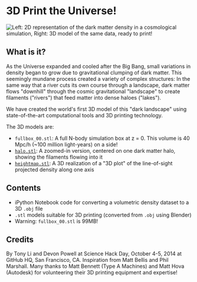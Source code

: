 # 3D Print the Universe!

![Left: 2D representation of the dark matter density in a cosmological simulation, Right: 3D model of the same data, ready to print!](https://raw.githubusercontent.com/drphilmarshall/3d_print_the_universe/master/images/heightmap-input2stl.jpg)

## What is it?

As the Universe expanded and cooled after the Big Bang, small variations in density began to grow due to gravitational clumping of dark matter. This seemingly mundane process created a variety of complex structures: In the same way that a river cuts its own course through a landscape, dark matter flows "downhill" through the cosmic gravitational "landscape" to create filaments ("rivers") that feed matter into dense haloes ("lakes"). 

We have created the world's first 3D model of this "dark landscape" using state-of-the-art
computational tools and 3D printing technology.

The 3D models are:
- `fullbox_00.stl`: A full N-body simulation box at z = 0. This volume is 40 Mpc/h (~100 million
  light-years) on a side!
- [`halo.stl`](https://github.com/drphilmarshall/3d_print_the_universe/blob/master/halo.stl): A zoomed-in version, centered on one dark matter halo, showing the filaments flowing into it
- [`heightmap.stl`](https://github.com/drphilmarshall/3d_print_the_universe/blob/master/heightmap.stl): A 3D realization of a "3D plot" of the line-of-sight projected density along one axis

## Contents

- iPython Notebook code for converting a volumetric density dataset to a 3D `.obj` file
- `.stl` models suitable for 3D printing (converted from `.obj` using Blender) 
- Warning: `fullbox_00.stl` is 99MB!


## Credits

By Tony Li and Devon Powell at Science Hack Day, October 4-5, 2014 at 
GitHub HQ, San Francisco, CA. Inspiration from Matt Bellis and Phil 
Marshall. Many thanks to Matt Bennett (Type A Machines) and Matt Hova 
(Autodesk) for volunteering their 3D printing equipment and expertise!


